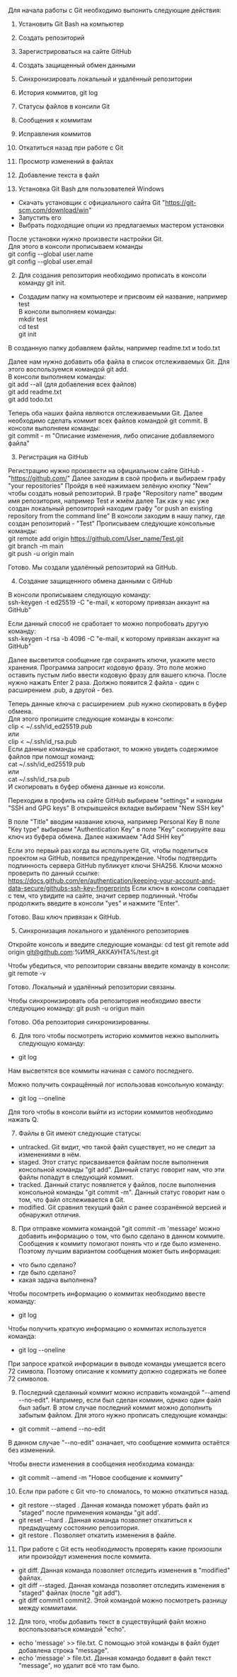 Для начала работы с Git необходимо выпонить следующие действия:
1. Установить Git Bash на компьютер
2. Создать репозиторий
3. Зарегистрироваться на сайте GitHub
4. Создать защищенный обмен данными
5. Синхронизировать локальный и удалённый репозитории
6. История коммитов, git log
7. Статусы файлов в консили Git
8. Сообщения к коммитам
9. Исправления коммитов
10. Откатиться назад при работе с Git
11. Просмотр изменений в файлах
12. Добавление текста в файл

1. Установка Git Bash для пользователей Windows
- Скачать установщик с официального сайта Git "https://git-scm.com/download/win"
- Запустить его
- Выбрать подходящие опции из предлагаемых мастером установки

После установки нужно произвести настройки Git.  
Для этого в консоли прописываем команды   
git config --global user.name  
git config --global user.email



2. Для создания репозитория необходимо прописать в консоли команду git init.

- Создадим папку на компьютере и присвоим ей название, например test    
В консоли выполняем команды:   
mkdir test   
cd test  
git init 

В созданную папку добавляем файлы, например readme.txt и todo.txt

Далее нам нужно добавить оба файла в список отслеживаемых Git. Для этого воспользуемся командой git add.  
В консоли выполняем команды:   
git add --all (для добавления всех файлов)  
git add readme.txt  
git add todo.txt  

Теперь оба наших файла являются отслеживаемыми Git. Далее необходимо сделать коммит всех файлов командой git commit.
В консоли выполняем команды:  
git commit - m "Описание изменения, либо описание добавляемого файла"


3. Регистрация на GitHub

Регистрацию нужно произвести на официальном сайте GitHub - "https://github.com/"
Далее заходим в свой профиль и выбираем графу "your repositories"
Пройдя в неё нажимаем зелёную кнопку "New" чтобы создать новый репозиторий. 
В графе "Repository name" вводим имя репозитория, например Test и жмём далее
Так как у нас уже создан локальный репозиторий находим графу "or push an existing repository from the command line"
В консоли заходим в нашу папку, где создан репозиторий - "Test"
Прописываем следующие консольные команды:   
git remote add origin https://github.com/User_name/Test.git  
  git branch -m main  
  git push -u origin main

Готово. Мы создали удалённый репозиторий на GitHub.

4. Создание защищенного обмена данными с GitHub

В консоли прописываем следующую команду:   
ssh-keygen -t ed25519 -C "e-mail, к которому привязан аккаунт на GitHub"

Если данный способ не сработает то можно попробовать другую команду:  
ssh-keygen -t rsa -b 4096 -C "e-mail, к которому привязан аккаунт на GitHub"

Далее высветится сообщение где сохранить ключи, укажите место хранения. 
Программа запросит кодовую фразу. 
Это поле можно оставить пустым либо ввести кодовую фразу для вашего ключа.
После нужно нажать Enter 2 раза. 
Должно появится 2 файла - один с расширением .pub, а другой - без.

Теперь данные ключа с расширением .pub нужно скопировать в буфер обмена.   
Для этого пропишите следующие команды в консоли:  
clip < ~/.ssh/id_ed25519.pub  
или  
clip < ~/.ssh/id_rsa.pub  
Если данные команды не сработают, то можно увидеть содержимое файлов при помощт команд:  
cat ~/.ssh/id_ed25519.pub  
или  
cat ~/.ssh/id_rsa.pub  
И скопировать в буфер обмена данные из консоли. 

Переходим в профиль на сайте GitHub выбираем "settings" и находим "SSH and GPG keys"
В открывшейся вкладке выбираем "New SSH key"

В поле "Title" вводим название ключа, например Personal Key
В поле "Key type" выбираем "Authentication Key"
в поле "Key" скопируйте ваш ключ из буфера обмена.
Далее нажимаем "Add SHH key"

Если это первый раз когда вы используете Git, чтобы поделиться проектом на GitHub, появится предупреждение. 
Чтобы подтвердить подлинность сервера GitHub публикует ключи SHA256. 
Ключи можно проверить по данный ссылке: https://docs.github.com/en/authentication/keeping-your-account-and-data-secure/githubs-ssh-key-fingerprints
Если ключ в консоли совпадает с тем, что увидите на сайте, значит сервер подлинный.
Чтобы продолжить введите в консоли "yes" и нажмите "Enter". 

Готово. Ваш ключ привязан к GitHub. 

5. Синхронизация локального и удалённого репозиториев

Откройте консоль и введите следующие команды: 
cd test
git remote add origin git@github.com:%ИМЯ_АККАУНТА%/test.git

Чтобы убедиться, что репозитории связаны введите команду в консоли:
git remote -v

Готово. Локальный и удалённый репозитории связаны. 

Чтобы синхронизировать оба репозитория необходимо ввести следующию команду:
git push -u origun main

Готово. Оба репозитория синхронизированны. 

6. Для того чтобы посмотреть историю коммитов нежно выполнить следующую команду:
- git log

Нам высветятся все коммиты начиная с самого последнего. 

Можно получить сокращённый лог использовав консольную команду:
- git log --oneline

Для того чтобы в консоли выйти из истории коммитов необходимо нажать Q.

7. Файлы в Git имеют следующие статусы:
- untracked. Git видит, что такой файл существует, но не следит за изменениями в нём.
- staged. Этот статус присваивается файлам после выполнения консольной команды "git add".
Данный статус говорит нам, что эти файлы попадут в следующий коммит.
- tracked. Данный статус появляется у файлов, после выполнения консольной команды "git commit -m".
Данный статус говорит нам о том, что файл отслеживается в Git.
- modified. Git сравнил текущий файл с ранее созранённой версией и обнаружил отличия.

8. При отправке коммита командой "git commit -m 'message'
можно добавить информацию о том, что было сделано в данном коммите.
Сообщения к коммиту помогают понять что и где было изменено. 
Поэтому лучшим вариантом сообщения может быть информация:
- что было сделано?
- где было сделано?
- какая задача выполнена?

Чтобы посомтреть информацию о коммитах необходимо ввесте команду:
- git log

Чтобы получить краткую информацию о коммитах используется команда:
- git log --oneline

При запросе краткой информации в выводе команды умещается всего 72 символа. 
Поэтому описание к коммиту должно содержать не более 72 символов.

9. Последний сделанный коммит можно исправить командой "--amend --no-edit".
Например, если был сделан коммин, однако один файл был забыт. 
В этом случае последний коммит можно дополнить забытым файлом. 
Для этого нужно прописать следующие команды:
- git commit --amend --no-edit

В данном случае "--no-edit" означает, что сообщение коммита остаётся без изменений.

Чтобы внести изменения в сообщения необходима команда:
- git commit --amend -m "Новое сообщение к коммиту"

10. Если при работе с Git что-то сломалось, то можно откатиться назад. 
- git restore --staged <file>. Данная команда поможет убрать файл из "staged" после применения команды "git add'.
- git reset --hard <commit hash>. Данная команда позволяет откатиться к предыдущему состоянию репозитория. 
- git restore <file>. Позволяет откатить изменения в файле.

11. При работе с Git есть необходимость проверять какие произошли или произойдут изменения после коммита.
- git diff. Данная команда позволяет отследить изменения в "modified" файлах.
- git diff --staged. Данная команда позволяет отследить изменения в "staged" файлах (после "git add").
- git diff commit1 commit2. Этой командой можно посмотреть разницу между коммитами.
 
12. Для того, чтобы добавить текст в существуйщий файл можно воспользоваться командой "echo".
- echo 'message' >> file.txt. С помощью этой команды в файл будет добавлена строка "message".
- echo 'message' > file.txt. Данная командо бодавит в файл текст "message", но удалит всё что там было.

